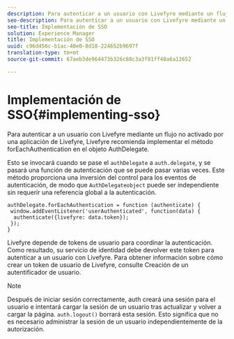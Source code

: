 ```yaml
---
description: Para autenticar a un usuario con Livefyre mediante un flujo no activado por una aplicación de Livefyre, Livefyre recomienda implementar el método forEachAuthentication en el objeto AuthDelegate.
seo-description: Para autenticar a un usuario con Livefyre mediante un flujo no activado por una aplicación de Livefyre, Livefyre recomienda implementar el método forEachAuthentication en el objeto AuthDelegate.
seo-title: Implementación de SSO
solution: Experience Manager
title: Implementación de SSO
uuid: c96d456c-b1ac-40e0-8d18-224652b9697f
translation-type: tm+mt
source-git-commit: 67aeb3de964473b326c88c3a3f81ff48a6a12652

---
```



# Implementación de SSO{#implementing-sso}

Para autenticar a un usuario con Livefyre mediante un flujo no activado por una aplicación de Livefyre, Livefyre recomienda implementar el método forEachAuthentication en el objeto AuthDelegate.

Esto se invocará cuando se pase el `authDelegate` a `auth.delegate`, y se pasará una función de autenticación que se puede pasar varias veces. Este método proporciona una inversión del control para los eventos de autenticación, de modo que `AuthDelegateobject` puede ser independiente sin requerir una referencia global a la autenticación.

```
authDelegate.forEachAuthentication = function (authenticate) { 
 window.addEventListener('userAuthenticated', function(data) { 
  authenticate({livefyre: data.token}); 
 }); 
}
```

Livefyre depende de tokens de usuario para coordinar la autenticación. Como resultado, su servicio de identidad debe devolver este token para autenticar a un usuario con Livefyre. Para obtener información sobre cómo crear un token de usuario de Livefyre, consulte Creación de un autentificador de usuario.

>[!NOTE]
>
>Después de iniciar sesión correctamente, auth creará una sesión para el usuario e intentará cargar la sesión de un usuario tras actualizar y volver a cargar la página. `auth.logout()` borrará esta sesión. Esto significa que no es necesario administrar la sesión de un usuario independientemente de la autorización.

